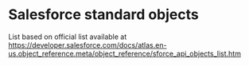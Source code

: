 # Salesforce standard objects
List based on official list available at https://developer.salesforce.com/docs/atlas.en-us.object_reference.meta/object_reference/sforce_api_objects_list.htm
